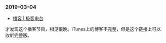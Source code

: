 


### 2019-03-04

- [播客 | 极客电台](https://player.fm/series/series-1528255)

才发现这个播客节目，相见恨晚。iTunes上的博客不完整，但是这个链接上可以收听完整版。


